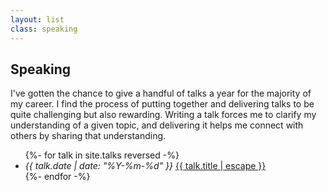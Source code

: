```yaml
---
layout: list
class: speaking
---
```


## Speaking

I've gotten the chance to give a handful of talks a year for the majority of my
career. I find the process of putting together and delivering talks to be quite
challenging but also rewarding. Writing a talk forces me to clarify my
understanding of a given topic, and delivering it helps me connect with others
by sharing that understanding.

<ul>
  {%- for talk in site.talks reversed -%}
  <li>
    <em>{{ talk.date | date: "%Y-%m-%d" }}</em>
    <a href="{{ talk.url | relative_url }}">
      {{ talk.title | escape }}
    </a>
  </li>
  {%- endfor -%}
</ul>

